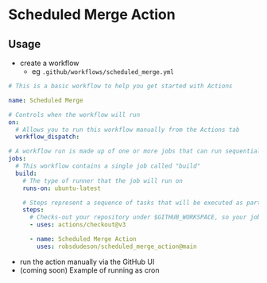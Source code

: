 # Scheduled Merge Action

## Usage

- create a workflow
  - eg `.github/workflows/scheduled_merge.yml`
  
```yml
# This is a basic workflow to help you get started with Actions

name: Scheduled Merge

# Controls when the workflow will run
on:
  # Allows you to run this workflow manually from the Actions tab
  workflow_dispatch:

# A workflow run is made up of one or more jobs that can run sequentially or in parallel
jobs:
  # This workflow contains a single job called "build"
  build:
    # The type of runner that the job will run on
    runs-on: ubuntu-latest

    # Steps represent a sequence of tasks that will be executed as part of the job
    steps:
      # Checks-out your repository under $GITHUB_WORKSPACE, so your job can access it
      - uses: actions/checkout@v3

      - name: Scheduled Merge Action
        uses: robsdudeson/scheduled_merge_action@main
```

- run the action manually via the GitHub UI
- (coming soon) Example of running as cron
